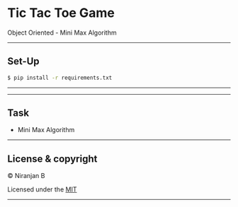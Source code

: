 # Tic Tac Toe Game 

Object Oriented -  Mini Max Algorithm



___


## Set-Up

```bash
$ pip install -r requirements.txt

```

___



---

## Task

<ul>
  <li>Mini Max Algorithm</li>
</ul>

---

## License & copyright

© Niranjan B

Licensed under the [MIT](LICENSE)

---

